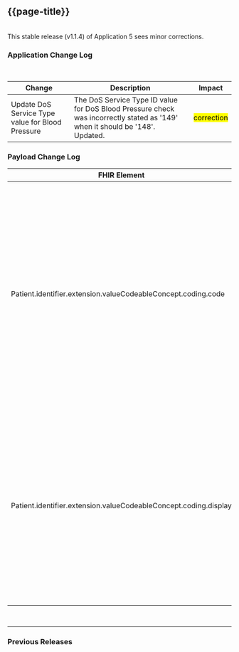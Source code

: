 ## {{page-title}}

<br>
This stable release (v1.1.4) of Application 5 sees minor corrections.
<br>


### Application Change Log


<br>


| Change                                    | Description                                     | Impact                                                                  | 
|-------------------------------------------|-------------------------------------------------|-------------------------------------------------------------------------|
| Update DoS Service Type value for Blood Pressure | The DoS Service Type ID value for DoS Blood Pressure check was incorrectly stated as '149' when it should be '148'. Updated. |   <mark style="background-color: Yellow">correction</mark>  | 

    
### Payload Change Log

| FHIR Element                                         | Previous | Current    | Other   | Referral/Booking | Rationale                                                                                       |  Impact  |
|------------------------------------------------------|----------|------------|---------|------------------|-------------------------------------------------------------------------------------------------|----------|
| Patient.identifier.extension.valueCodeableConcept.coding.code |   This SHOULD be populated. Where used this MUST either be number-present-and-verified or no NHS number MUST be sent, no other status is valid       | This SHOULD be populated. Where used this MUST be 'number-present-and-verified' or 'number-present-but-not-traced', else no NHS number MUST be sent. No other statuses are permitted.  | Update        | Referral Request         |Accommodate NHS No. Requirement  |   <mark style="background-color: Red">breaking</mark>  |  
| Patient.identifier.extension.valueCodeableConcept.coding.display |   This SHOULD be populated. Where used this MUST either be populated with 'Number present and-verified' no other status is valid       |  This SHOULD be populated. Where used this MUST be populated with 'Number present and verified' or 'Number present but not traced'. No other statuses are permitted.      | Update        | Referral Request         |Accommodate NHS No. Requirement  |   <mark style="background-color: Red">breaking</mark>  |  

<br>
<hr>

### Previous Releases

